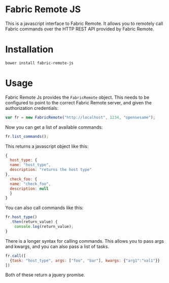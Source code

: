 # Fabric Remote JS

This is a javascript interface to Fabric Remote.  It allows you to remotely call
Fabric commands over the HTTP REST API provided by Fabric Remote.

# Installation

```
bower install fabric-remote-js
```

# Usage

Fabric Remote Js provides the `FabricRemote` object.  This needs to be configured to point to the correct Fabric Remote server, and given the authorization credentials:

```javascript
var fr = new FabricRemote("http://localhost", 1234, "opensesame");
```

Now you can get a list of available commands:

```javascript
fr.list_commands();
```

This returns a javascript object like this:

```javascript
{
  host_type: {
  name: "host_type",
  description: "returns the host type"
},
  check_foo: {
  name: "check_foo",
  description: null
  }
}
```

You can also call commands like this:

```javascript
fr.host_type()
  .then(return_value) {
    console.log(return_value);
}
```

There is a longer syntax for calling commands.  This allows you to pass args and kwargs, and you can also pass a list of tasks.

```javascript
fr.call([
  {task: "host_type", args: ["foo", "bar"], kwargs: {"arg1":"val1"}}
])
```

Both of these return a jquery promise.
